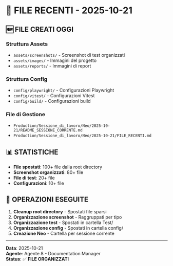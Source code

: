# 📁 FILE RECENTI - 2025-10-21

## 🆕 FILE CREATI OGGI

### Struttura Assets
- `assets/screenshots/` - Screenshot di test organizzati
- `assets/images/` - Immagini del progetto
- `assets/reports/` - Immagini di report

### Struttura Config
- `config/playwright/` - Configurazioni Playwright
- `config/vitest/` - Configurazioni Vitest
- `config/build/` - Configurazioni build

### File di Gestione
- `Production/Sessione_di_lavoro/Neo/2025-10-21/README_SESSIONE_CORRENTE.md`
- `Production/Sessione_di_lavoro/Neo/2025-10-21/FILE_RECENTI.md`

## 📊 STATISTICHE
- **File spostati**: 100+ file dalla root directory
- **Screenshot organizzati**: 80+ file
- **File di test**: 20+ file
- **Configurazioni**: 10+ file

## 🔄 OPERAZIONI ESEGUITE
1. **Cleanup root directory** - Spostati file sparsi
2. **Organizzazione screenshot** - Raggruppati per tipo
3. **Organizzazione test** - Spostati in cartella Test/
4. **Organizzazione config** - Spostati in cartella config/
5. **Creazione Neo** - Cartella per sessione corrente

---
**Data**: 2025-10-21  
**Agente**: Agente 8 - Documentation Manager  
**Status**: ✅ **FILE ORGANIZZATI**
